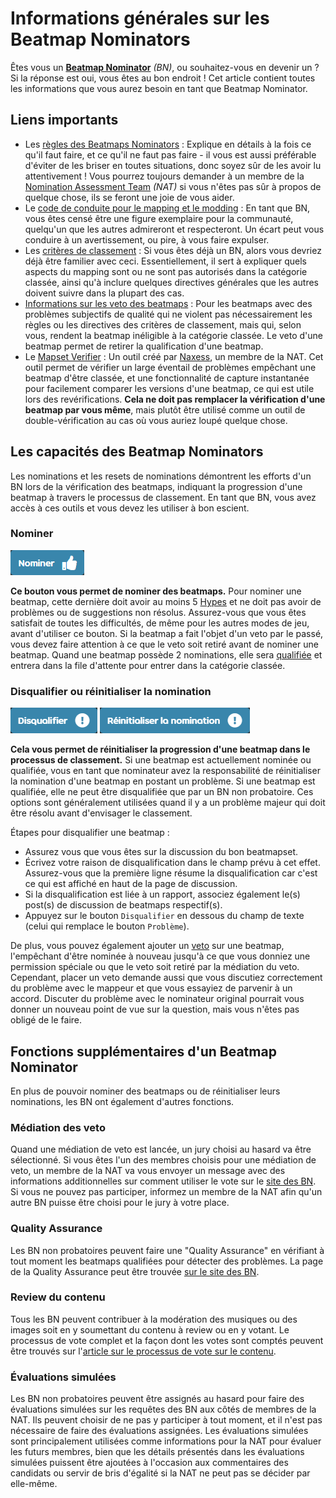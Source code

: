# Informations générales sur les Beatmap Nominators

Êtes vous un [**Beatmap Nominator**](/wiki/People/Beatmap_Nominators) *(BN)*, ou souhaitez-vous en devenir un ? Si la réponse est oui, vous êtes au bon endroit ! Cet article contient toutes les informations que vous aurez besoin en tant que Beatmap Nominator.

## Liens importants

- Les [règles des Beatmaps Nominators](/wiki/People/Beatmap_Nominators/Rules) : Explique en détails à la fois ce qu'il faut faire, et ce qu'il ne faut pas faire - il vous est aussi préférable d'éviter de les briser en toutes situations, donc soyez sûr de les avoir lu attentivement ! Vous pourrez toujours demander à un membre de la [Nomination Assessment Team](/wiki/People/Nomination_Assessment_Team) *(NAT)* si vous n'êtes pas sûr à propos de quelque chose, ils se feront une joie de vous aider.
- Le [code de conduite pour le mapping et le modding](/wiki/Rules/Code_of_Conduct_for_Modding_and_Mapping) : En tant que BN, vous êtes censé être une figure exemplaire pour la communauté, quelqu'un que les autres admireront et respecteront. Un écart peut vous conduire à un avertissement, ou pire, à vous faire expulser.
- Les [critères de classement](/wiki/Ranking_Criteria) : Si vous êtes déjà un BN, alors vous devriez déjà être familier avec ceci. Essentiellement, il sert à expliquer quels aspects du mapping sont ou ne sont pas autorisés dans la catégorie classée, ainsi qu'à inclure quelques directives générales que les autres doivent suivre dans la plupart des cas. 
- [Informations sur les veto des beatmaps](/wiki/People/Beatmap_Nominators/Beatmap_Veto) : Pour les beatmaps avec des problèmes subjectifs de qualité qui ne violent pas nécessairement les règles ou les directives des critères de classement, mais qui, selon vous, rendent la beatmap inéligible à la catégorie classée. Le veto d'une beatmap permet de retirer la qualification d'une beatmap.
- Le [Mapset Verifier](https://osu.ppy.sh/community/forums/topics/943895) : Un outil créé par [Naxess](https://osu.ppy.sh/users/8129817), un membre de la NAT. Cet outil permet de vérifier un large éventail de problèmes empêchant une beatmap d'être classée, et une fonctionnalité de capture instantanée pour facilement comparer les versions d'une beatmap, ce qui est utile lors des revérifications. **Cela ne doit pas remplacer la vérification d'une beatmap par vous même**, mais plutôt être utilisé comme un outil de double-vérification au cas où vous auriez loupé quelque chose.

## Les capacités des Beatmap Nominators

Les nominations et les resets de nominations démontrent les efforts d'un BN lors de la vérification des beatmaps, indiquant la progression d'une beatmap à travers le processus de classement. En tant que BN, vous avez accès à ces outils et vous devez les utiliser à bon escient.

### Nominer

![Bouton de nomination](img/nominate-fr.png)

**Ce bouton vous permet de nominer des beatmaps.** Pour nominer une beatmap, cette dernière doit avoir au moins 5 [Hypes](/wiki/Beatmap/Hype) et ne doit pas avoir de problèmes ou de suggestions non résolus. Assurez-vous que vous êtes satisfait de toutes les difficultés, de même pour les autres modes de jeu, avant d'utiliser ce bouton. Si la beatmap a fait l'objet d'un veto par le passé, vous devez faire attention à ce que le veto soit retiré avant de nominer une beatmap. Quand une beatmap possède 2 nominations, elle sera [qualifiée](/wiki/Beatmap/Category#qualifiée) et entrera dans la file d'attente pour entrer dans la catégorie classée.

### Disqualifier ou réinitialiser la nomination

![Bouton de disqualification](img/reset_d-fr.png)
![Bouton de réinitialisation de la nomination](img/reset_q-fr.png)

**Cela vous permet de réinitialiser la progression d'une beatmap dans le processus de classement.** Si une beatmap est actuellement nominée ou qualifiée, vous en tant que nominateur avez la responsabilité de réinitialiser la nomination d'une beatmap en postant un problème. Si une beatmap est qualifiée, elle ne peut être disqualifiée que par un BN non probatoire. Ces options sont généralement utilisées quand il y a un problème majeur qui doit être résolu avant d'envisager le classement.

Étapes pour disqualifier une beatmap :

- Assurez vous que vous êtes sur la discussion du bon beatmapset.
- Écrivez votre raison de disqualification dans le champ prévu à cet effet. Assurez-vous que la première ligne résume la disqualification car c'est ce qui est affiché en haut de la page de discussion.
- Si la disqualification est liée à un rapport, associez également le(s) post(s) de discussion de beatmaps respectif(s).
- Appuyez sur le bouton `Disqualifier` en dessous du champ de texte (celui qui remplace le bouton `Problème`).

De plus, vous pouvez également ajouter un [veto](/wiki/People/Beatmap_Nominators/Beatmap_Veto) sur une beatmap, l'empêchant d'être nominée à nouveau jusqu'à ce que vous donniez une permission spéciale ou que le veto soit retiré par la médiation du veto. Cependant, placer un veto demande aussi que vous discutiez correctement du problème avec le mappeur et que vous essayiez de parvenir à un accord. Discuter du problème avec le nominateur original pourrait vous donner un nouveau point de vue sur la question, mais vous n'êtes pas obligé de le faire.

## Fonctions supplémentaires d'un Beatmap Nominator

En plus de pouvoir nominer des beatmaps ou de réinitialiser leurs nominations, les BN ont également d'autres fonctions.

### Médiation des veto

Quand une médiation de veto est lancée, un jury choisi au hasard va être sélectionné. Si vous êtes l'un des membres choisis pour une médiation de veto, un membre de la NAT va vous envoyer un message avec des informations additionnelles sur comment utiliser le vote sur le [site des BN](http://bn.mappersguild.com). Si vous ne pouvez pas participer, informez un membre de la NAT afin qu'un autre BN puisse être choisi pour le jury à votre place.

### Quality Assurance

Les BN non probatoires peuvent faire une "Quality Assurance" en vérifiant à tout moment les beatmaps qualifiées pour détecter des problèmes. La page de la Quality Assurance peut être trouvée [sur le site des BN](https://bn.mappersguild.com/qualityassurance).

### Review du contenu

Tous les BN peuvent contribuer à la modération des musiques ou des images soit en y soumettant du contenu à review ou en y votant. Le processus de vote complet et la façon dont les votes sont comptés peuvent être trouvés sur l'[article sur le processus de vote sur le contenu](/wiki/Rules/Content_Voting_Process).

### Évaluations simulées

Les BN non probatoires peuvent être assignés au hasard pour faire des évaluations simulées sur les requêtes des BN aux côtés de membres de la NAT. Ils peuvent choisir de ne pas y participer à tout moment, et il n'est pas nécessaire de faire des évaluations assignées. Les évaluations simulées sont principalement utilisées comme informations pour la NAT pour évaluer les futurs membres, bien que les détails présentés dans les évaluations simulées puissent être ajoutées à l'occasion aux commentaires des candidats ou servir de bris d'égalité si la NAT ne peut pas se décider par elle-même.
